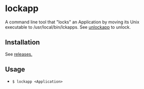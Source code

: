 # lockapp

A command line tool that "locks" an Application by moving its Unix executable to /usr/local/bin/lckapps. See <a href="../../../unlockapp">unlockapp</a> to unlock.

## Installation

See <a href="../../releases">releases.</a>

## Usage

+ `$ lockapp <Application>`
